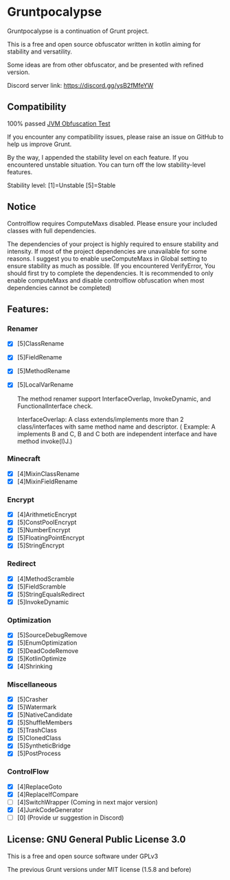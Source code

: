 # Gruntpocalypse

Gruntpocalypse is a continuation of Grunt project.

This is a free and open source obfuscator written in kotlin aiming for stability and versatility.

Some ideas are from other obfuscator, and be presented with refined version.

Discord server link: https://discord.gg/ysB2fMfeYW

## Compatibility

100% passed [JVM Obfuscation Test](https://github.com/sim0n/jvm-obfuscation-tester)

If you encounter any compatibility issues, please raise an issue on GitHub to help us improve Grunt.

By the way, I appended the stability level on each feature. If you encountered unstable situation. You can turn off the
low stability-level features.

Stability level: [1]=Unstable [5]=Stable

## Notice

Controlflow requires ComputeMaxs disabled. Please ensure your included classes with full dependencies.

The dependencies of your project is highly required to ensure stability and intensity. If most of the project
dependencies are unavailable for some reasons. I suggest you to enable useComputeMaxs in Global setting to ensure
stability as much as possible. (If you encountered VerifyError, You should first try to complete the dependencies. It is
recommended to only enable computeMaxs and disable controlflow obfuscation when most dependencies cannot be completed)

## Features:

### Renamer

* [X] [5]ClassRename
* [X] [5]FieldRename
* [X] [5]MethodRename
* [X] [5]LocalVarRename

  The method renamer support InterfaceOverlap, InvokeDynamic, and FunctionalInterface check.

  InterfaceOverlap: A class extends/implements more than 2 class/interfaces with same method name and descriptor. (
  Example: A implements B and C, B and C both are independent interface and have method invoke(I)J.)

### Minecraft

* [X] [4]MixinClassRename
* [X] [4]MixinFieldRename

### Encrypt

* [X] [4]ArithmeticEncrypt
* [X] [5]ConstPoolEncrypt
* [X] [5]NumberEncrypt
* [X] [5]FloatingPointEncrypt
* [X] [5]StringEncrypt

### Redirect

* [X] [4]MethodScramble
* [X] [5]FieldScramble
* [X] [5]StringEqualsRedirect
* [X] [5]InvokeDynamic

### Optimization

* [X] [5]SourceDebugRemove
* [X] [5]EnumOptimization
* [X] [5]DeadCodeRemove
* [X] [5]KotlinOptimize
* [X] [4]Shrinking

### Miscellaneous

* [X] [5]Crasher
* [X] [5]Watermark
* [X] [5]NativeCandidate
* [X] [5]ShuffleMembers
* [X] [5]TrashClass
* [X] [5]ClonedClass
* [X] [5]SyntheticBridge
* [X] [5]PostProcess

### ControlFlow

* [X] [4]ReplaceGoto
* [X] [4]ReplaceIfCompare
* [ ] [4]SwitchWrapper (Coming in next major version)
* [X] [4]JunkCodeGenerator
* [ ] [0] (Provide ur suggestion in Discord)

## License: GNU General Public License 3.0

This is a free and open source software under GPLv3

The previous Grunt versions under MIT license (1.5.8 and before)
